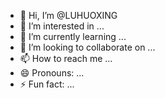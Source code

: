  - 👋 Hi, I’m @LUHUOXING
 - 👀 I’m interested in ...
 - 🌱 I’m currently learning ...
 - 💞️ I’m looking to collaborate on ...
 - 📫 How to reach me ...
 - 😄 Pronouns: ...
  - ⚡ Fun fact: ...

<!---
鲁和兴/鲁和兴是一个专门的椭圆式数像存储库,因为它的`阅读.md'(这个文件)出现在你的JUUUB配置文件上。
您可以点击预览链接查看您的更改。
--->
